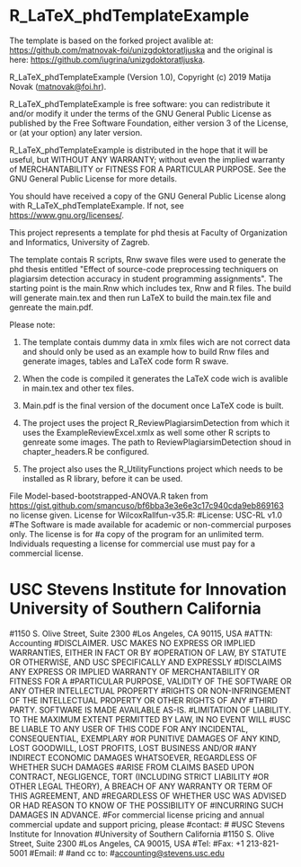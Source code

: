 # R_LaTeX_phdTemplateExample

The template is based on the forked project avalible at: https://github.com/matnovak-foi/unizgdoktoratljuska and the original is here: https://github.com/iugrina/unizgdoktoratljuska. 

R_LaTeX_phdTemplateExample (Version 1.0), Copyright (c) 2019 Matija Novak (matnovak@foi.hr).

R_LaTeX_phdTemplateExample is free software: you can redistribute it and/or modify
it under the terms of the GNU General Public License as published by
the Free Software Foundation, either version 3 of the License, or
(at your option) any later version.

R_LaTeX_phdTemplateExample is distributed in the hope that it will be useful,
but WITHOUT ANY WARRANTY; without even the implied warranty of
MERCHANTABILITY or FITNESS FOR A PARTICULAR PURPOSE.  See the
GNU General Public License for more details.

You should have received a copy of the GNU General Public License
along with R_LaTeX_phdTemplateExample.  If not, see <https://www.gnu.org/licenses/>.

This project represents a template for phd thesis at Faculty of Organization and Informatics, University of Zagreb.

The template contais R scripts, Rnw swave files were used to generate the phd thesis entitled "Effect of source-code preprocessing techniquers on plagiarsim detection accuracy in 
student programming assignments". The starting point is the main.Rnw which includes tex, Rnw and R files. The build will generate main.tex and then run LaTeX to build the main.tex file and genreate the main.pdf.

Please note:

1. The template contais dummy data in xmlx files wich are not correct data and should only be used as an example how to build Rnw files and generate images, tables and LaTeX code form R swave. 

2. When the code is compiled it generates the LaTeX code wich is avalible in main.tex and other tex files. 

3. Main.pdf is the final version of the document once LaTeX code is built.

4. The project uses the project R_ReviewPlagiarsimDetection from which it uses the ExampleReviewExcel.xmlx as well some other R scripts to genreate some images. The path to ReviewPlagiarsimDetection shoud in chapter_headers.R be configured. 

5. The project also uses the R_UtilityFunctions project which needs to be installed as R library, before it can be used.

File Model-based-bootstrapped-ANOVA.R taken from https://gist.github.com/smancuso/bf6bba3e3e6e3c17c940cda9eb869163 no license given.
License for WilcoxRallfun-v35.R:
#License: USC-RL v1.0
#The Software is made available for academic or non-commercial purposes only. The license is for 
#a copy of the program for an unlimited term. Individuals requesting a license for commercial use must pay for a commercial license.
# USC Stevens Institute for Innovation University of Southern California
#1150 S. Olive Street, Suite 2300
#Los Angeles, CA 90115, USA
#ATTN: Accounting
#DISCLAIMER.  USC MAKES NO EXPRESS OR IMPLIED WARRANTIES, EITHER IN FACT OR BY 
#OPERATION OF LAW, BY STATUTE OR OTHERWISE, AND USC SPECIFICALLY AND EXPRESSLY 
#DISCLAIMS ANY EXPRESS OR IMPLIED WARRANTY OF MERCHANTABILITY OR FITNESS FOR A 
#PARTICULAR PURPOSE, VALIDITY OF THE SOFTWARE OR ANY OTHER INTELLECTUAL PROPERTY 
#RIGHTS OR NON-INFRINGEMENT OF THE INTELLECTUAL PROPERTY OR OTHER RIGHTS OF ANY 
#THIRD PARTY. SOFTWARE IS MADE AVAILABLE AS-IS.
#LIMITATION OF LIABILITY.  TO THE MAXIMUM EXTENT PERMITTED BY LAW, IN NO EVENT WILL 
#USC BE LIABLE TO ANY USER OF THIS CODE FOR ANY INCIDENTAL, CONSEQUENTIAL, EXEMPLARY 
#OR PUNITIVE DAMAGES OF ANY KIND, LOST GOODWILL, LOST PROFITS, LOST BUSINESS AND/OR 
#ANY INDIRECT ECONOMIC DAMAGES WHATSOEVER, REGARDLESS OF WHETHER SUCH DAMAGES 
#ARISE FROM CLAIMS BASED UPON CONTRACT, NEGLIGENCE, TORT (INCLUDING STRICT LIABILITY 
#OR OTHER LEGAL THEORY), A BREACH OF ANY WARRANTY OR TERM OF THIS AGREEMENT, AND 
#REGARDLESS OF WHETHER USC WAS ADVISED OR HAD REASON TO KNOW OF THE POSSIBILITY OF 
#INCURRING SUCH DAMAGES IN ADVANCE.
#For commercial license pricing and annual commercial update and support pricing, please 
#contact:
#<Licensing Associate Name>
#USC Stevens Institute for Innovation
#University of Southern California
#1150 S. Olive Street, Suite 2300
#Los Angeles, CA 90015, USA
#Tel: <Licensing Associate phone number>
#Fax: +1 213-821-5001
#Email: 
#<Licensing Associate Email> 
#and cc to: 
#accounting@stevens.usc.edu
